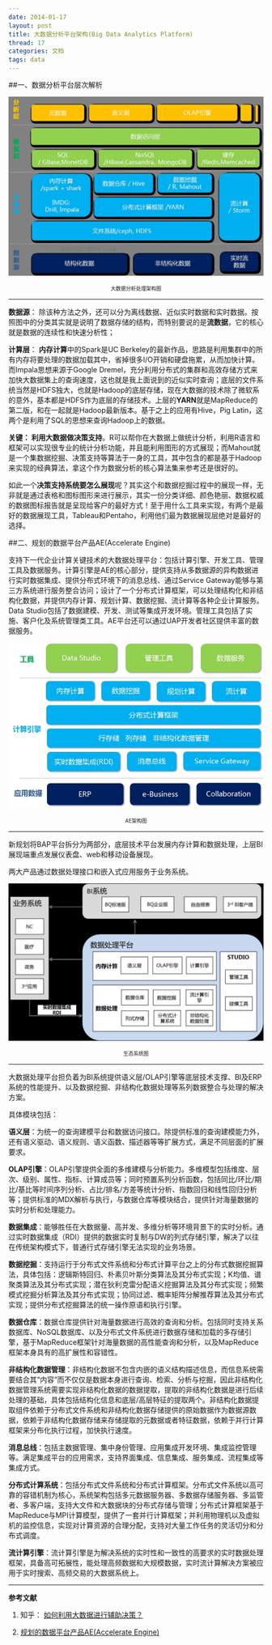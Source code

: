 ```yaml
---
date: 2014-01-17
layout: post
title: 大数据分析平台架构(Big Data Analytics Platform)
thread: 17
categories: 文档
tags: data 
---
```


##一、数据分析平台层次解析

![](/assets/2014-01-17-bigdata-platform.jpg "大数据分析处理架构图")
<center style="font-size:10px">大数据分析处理架构图</center>

----

**数据源**： 除该种方法之外，还可以分为离线数据、近似实时数据和实时数据。按照图中的分类其实就是说明了数据存储的结构，而特别要说的是**流数据**，它的核心就是数据的连续性和快速分析性；

**计算层**： **内存计算**中的Spark是UC Berkeley的最新作品，思路是利用集群中的所有内存将要处理的数据加载其中，省掉很多I/O开销和硬盘拖累，从而加快计算。而Impala思想来源于Google Dremel，充分利用分布式的集群和高效存储方式来加快大数据集上的查询速度，这也就是我上面说到的近似实时查询；底层的文件系统当然是HDFS独大，也就是Hadoop的底层存储，现在大数据的技术除了微软系的意外，基本都是HDFS作为底层的存储技术。上层的**YARN**就是MapReduce的第二版，和在一起就是Hadoop最新版本。基于之上的应用有Hive，Pig Latin，这两个是利用了SQL的思想来查询Hadoop上的数据。

**关键： 利用大数据做决策支持**。R可以帮你在大数据上做统计分析，利用R语言和框架可以实现很专业的统计分析功能，并且能利用图形的方式展现；而Mahout就是一个集数据挖掘、决策支持等算法于一身的工具，其中包含的都是基于Hadoop来实现的经典算法，拿这个作为数据分析的核心算法集来参考还是很好的。

如此一个**决策支持系统要怎么展现**呢？其实这个和数据挖掘过程中的展现一样，无非就是通过表格和图标图形来进行展示，其实一份分类详细、颜色艳丽、数据权威的数据图标报告就是呈现给客户的最好方式！至于用什么工具来实现，有两个是最好的数据展现工具，Tableau和Pentaho，利用他们最为数据展现层绝对是最好的选择。



##二、规划的数据平台产品AE(Accelerate Engine)

支持下一代企业计算关键技术的大数据处理平台：包括计算引擎、开发工具、管理工具及数据服务。计算引擎是AE的核心部分，提供支持从多数据源的异构数据进行实时数据集成、提供分布式环境下的消息总线、通过Service Gateway能够与第三方系统进行服务整合访问；设计了一个分布式计算框架，可以处理结构化和非结构化数据，并提供内存计算、规划计算、数据挖掘、流计算等各种企业计算服务。Data Studio包括了数据建模、开发、测试等集成开发环境。管理工具包括了实施、客户化及系统管理类工具。AE平台还可以通过UAP开发者社区提供丰富的数据服务。

![](/assets/2014-01-17-bigdata-aeplatform.jpg "AE架构图")
<center style="font-size:10px">AE架构图</center>

----

新规划将BAP平台拆分为两部分，底层技术平台发展内存计算和数据处理，上层BI展现端重点发展仪表盘、web和移动设备展现。

两大产品通过数据处理接口和嵌入式应用服务于业务系统。

![](/assets/2014-01-17-bigdata-system.jpg "生态系统图")
<center style="font-size:10px">生态系统图</center>

----

大数据处理平台担负着为BI系统提供语义层/OLAP引擎等底层技术支撑、BI及ERP系统的性能提升、以及数据挖掘、非结构化数据处理等系列数据整合与处理的解决方案。

具体模块包括：

**语义层**：为统一的查询建模平台和数据访问接口。除提供标准的查询建模能力外，还有语义驱动、语义规则、语义函数、描述器等等扩展方式，满足不同层面的扩展要求。

**OLAP引擎**：OLAP引擎提供全面的多维建模与分析能力。多维模型包括维度、层次、级别、属性、指标、计算成员等；同时预置系列分析函数，包括同比/环比/期比/基比等时间序列分析、占比/排名/方差等统计分析、指数回归和线性回归分析等；提供标准的MDX解析与执行，与数据仓库等模块结合，提供针对海量数据的实时分析和处理能力。

**数据集成**：能够胜任在大数据量、高并发、多维分析等环境背景下的实时分析。通过实时数据集成（RDI）提供的数据实时复制与DW的列式存储引擎，解决了以往在传统架构模式下，普通行式存储引擎无法实现的业务场景。

**数据挖掘**：支持运行于分布式文件系统和分布式计算平台之上的分布式数据挖掘算法，具体包括：逻辑斯特回归、朴素贝叶斯分类算法及其分布式实现；K均值、谱聚类算法及其分布式实现；潜在狄利克雷分配语义挖掘算法及其分布式实现；频繁模式挖掘分析算法及其分布式实现；协同过滤、概率矩阵分解推荐算法及其分布式实现；提供分布式挖掘算法的统一操作原语和执行引擎。

**数据仓库**：数据仓库提供针对海量数据进行高效的查询和分析。包括同时支持关系数据库、NoSQL数据库、以及分布式文件系统进行数据存储和加载的多存储引擎，基于MapReduce框架针对海量数据的高性能查询和分析，以及MapReduce 框架本身具有的高扩展性和容错性。

**非结构化数据管理**：非结构化数据不包含内嵌的语义结构描述信息，而信息系统需要结合其“内容”而不仅仅是数据本身进行查询、检索、分析与挖掘，因此非结构化数据管理系统需要实现非结构化数据的数据提取，提取的非结构化数据是进行后续处理的基础，具体包括结构化信息和底层/高层特征的提取两个。非结构化数据提取组件依赖于分布式文件系统和非结构化数据存储提供的原始数据作为数据源数据，依赖于非结构化数据存储来存储提取的元数据或者特征数据，依赖于并行计算框架来分布化执行过程，加快执行速度。

**消息总线**：包括主数据管理、集中身份管理、应用集成开发环境、集成监控管理等。满足集成平台的应用需求，支持界面集成、信息集成、服务集成、流程集成等集成方式。

**分布式计算系统**：包括分布式文件系统和分布式计算框架。分布式文件系统以高可靠的容错机制为核心，系统架构包括多元数据服务器、多数据存储服务器、多监管者、多客户端，支持大文件和大数据块的分布式存储与管理；分布式计算框架基于MapReduce与MPI计算模型，提供了一套并行计算框架；并利用物理机以及虚拟机的监控信息，实现对计算资源的合理分配，支持对大量工作任务的灵活切分和分布式调度。

**流计算引擎**：流计算引擎是为解决系统的实时性和一致性的高要求的实时数据处理框架，具备高可拓展性，能处理高频数据和大规模数据，实时流计算解决方案被应用于实时搜索、高频交易的大数据系统上。

----

**参考文献**

1. 知乎： [如何利用大数据进行辅助决策？](http://www.zhihu.com/question/20818000)

2. [规划的数据平台产品AE(Accelerate Engine)](http://zior.org/archives/732.html)
